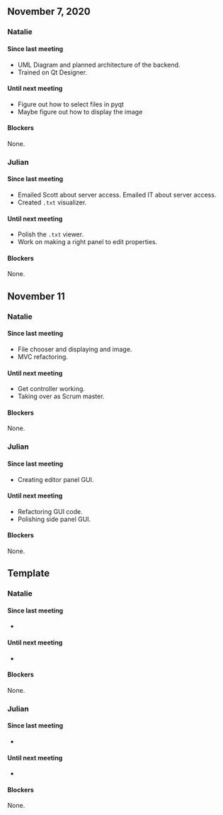 ## November 7, 2020


### Natalie

#### Since last meeting

- UML Diagram and planned architecture of the backend.
- Trained on Qt Designer.

#### Until next meeting

- Figure out how to select files in pyqt
- Maybe figure out how to display the image

#### Blockers

None.

### Julian

#### Since last meeting

- Emailed Scott about server access. Emailed IT about server access.
- Created `.txt` visualizer.

#### Until next meeting

- Polish the `.txt` viewer.
- Work on making a right panel to edit properties.

#### Blockers

None.



## November 11


### Natalie

#### Since last meeting

- File chooser and displaying and image.
- MVC refactoring.

#### Until next meeting

- Get controller working.
- Taking over as Scrum master.

#### Blockers

None.


### Julian

#### Since last meeting

- Creating editor panel GUI.

#### Until next meeting

- Refactoring GUI code.
- Polishing side panel GUI.

#### Blockers

None.



## Template


### Natalie

#### Since last meeting

- 

#### Until next meeting

- 

#### Blockers

None.


### Julian

#### Since last meeting

- 

#### Until next meeting

- 

#### Blockers

None.
